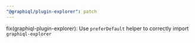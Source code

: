 ```yaml
---
"@graphiql/plugin-explorer": patch
---
```


fix(graphiql-plugin-explorer): Use `preferDefault` helper to correctly import `graphiql-explorer`

